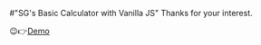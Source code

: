 #"SG's Basic Calculator with Vanilla JS" 
Thanks for your interest.

😉👉[Demo](https://stephan-gabriel-sg.github.io/BasicCalculator/)